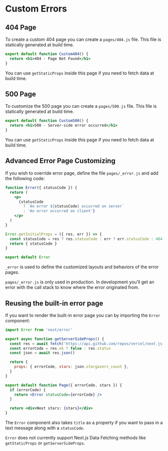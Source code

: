 # Custom Errors

## 404 Page

To create a custom 404 page you can create a `pages/404.js` file. This file is statically generated at build time.

```jsx filename="pages/404.js"
export default function Custom404() {
  return <h1>404 - Page Not Found</h1>
}
```

You can use `getStaticProps` inside this page if you need to fetch data at build time.


## 500 Page

To customize the 500 page you can create a `pages/500.js` file. This file is statically generated at build time.

```jsx filename="pages/500.js"
export default function Custom500() {
  return <h1>500 - Server-side error occurred</h1>
}
```

You can use `getStaticProps` inside this page if you need to fetch data at build time.


## Advanced Error Page Customizing

If you wish to override error page, define the file `pages/_error.js` and add the following code:

```jsx
function Error({ statusCode }) {
  return (
    <p>
      {statusCode
        ? `An error ${statusCode} occurred on server`
        : 'An error occurred on client'}
    </p>
  )
}

Error.getInitialProps = ({ res, err }) => {
  const statusCode = res ? res.statusCode : err ? err.statusCode : 404
  return { statusCode }
}

export default Error
```

`_error` is used to define the customized layouts and behaviors of the error pages.

`pages/_error.js` is only used in production. In development you’ll get an error with the call stack to know where the error originated from.

## Reusing the built-in error page

If you want to render the built-in error page you can by importing the `Error` component:

```jsx
import Error from 'next/error'

export async function getServerSideProps() {
  const res = await fetch('https://api.github.com/repos/vercel/next.js')
  const errorCode = res.ok ? false : res.status
  const json = await res.json()

  return {
    props: { errorCode, stars: json.stargazers_count },
  }
}

export default function Page({ errorCode, stars }) {
  if (errorCode) {
    return <Error statusCode={errorCode} />
  }

  return <div>Next stars: {stars}</div>
}
```

The `Error` component also takes `title` as a property if you want to pass in a text message along with a `statusCode`.

`Error` does not currently support Next.js Data Fetching methods like `getStaticProps` or `getServerSideProps`.